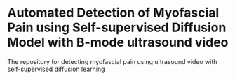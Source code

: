 # Automated Detection of Myofascial Pain using Self-supervised Diffusion Model with B-mode ultrasound video

The repository for detecting myofascial pain using ultrasound video with self-supervised diffusion learning
